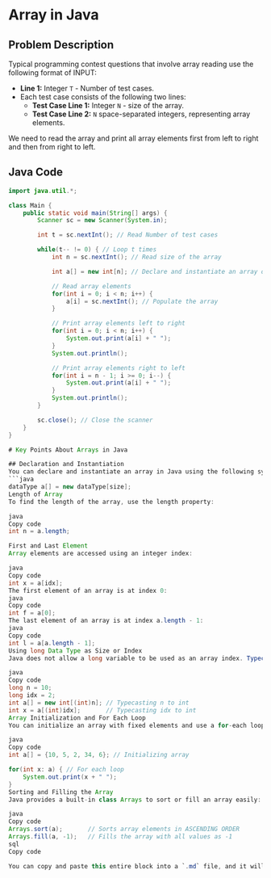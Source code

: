 # Array in Java

## Problem Description
Typical programming contest questions that involve array reading use the following format of INPUT:

- **Line 1:** Integer `T` - Number of test cases.
- Each test case consists of the following two lines:
  - **Test Case Line 1:** Integer `N` - size of the array.
  - **Test Case Line 2:** `N` space-separated integers, representing array elements.

We need to read the array and print all array elements first from left to right and then from right to left.

## Java Code

```java
import java.util.*;

class Main {
    public static void main(String[] args) {
        Scanner sc = new Scanner(System.in);

        int t = sc.nextInt(); // Read Number of test cases

        while(t-- != 0) { // Loop t times
            int n = sc.nextInt(); // Read size of the array

            int a[] = new int[n]; // Declare and instantiate an array of size n

            // Read array elements
            for(int i = 0; i < n; i++) {
                a[i] = sc.nextInt(); // Populate the array
            }

            // Print array elements left to right
            for(int i = 0; i < n; i++) {
                System.out.print(a[i] + " ");
            }
            System.out.println();

            // Print array elements right to left
            for(int i = n - 1; i >= 0; i--) {
                System.out.print(a[i] + " ");
            }
            System.out.println();         
        }

        sc.close(); // Close the scanner
    }
}

# Key Points About Arrays in Java

## Declaration and Instantiation
You can declare and instantiate an array in Java using the following syntax:
```java
dataType a[] = new dataType[size];
Length of Array
To find the length of the array, use the length property:

java
Copy code
int n = a.length;

First and Last Element
Array elements are accessed using an integer index:

java
Copy code
int x = a[idx];  
The first element of an array is at index 0:
java
Copy code
int f = a[0];
The last element of an array is at index a.length - 1:
java
Copy code
int l = a[a.length - 1];
Using long Data Type as Size or Index
Java does not allow a long variable to be used as an array index. Typecasting is necessary:

java
Copy code
long n = 10;
long idx = 2;
int a[] = new int[(int)n]; // Typecasting n to int
int x = a[(int)idx];       // Typecasting idx to int
Array Initialization and For Each Loop
You can initialize an array with fixed elements and use a for-each loop to iterate through it:

java
Copy code
int a[] = {10, 5, 2, 34, 6}; // Initializing array

for(int x: a) { // For each loop
    System.out.print(x + " ");
}
Sorting and Filling the Array
Java provides a built-in class Arrays to sort or fill an array easily:

java
Copy code
Arrays.sort(a);       // Sorts array elements in ASCENDING ORDER
Arrays.fill(a, -1);   // Fills the array with all values as -1
sql
Copy code

You can copy and paste this entire block into a `.md` file, and it will be formatted correctly when viewed in
```